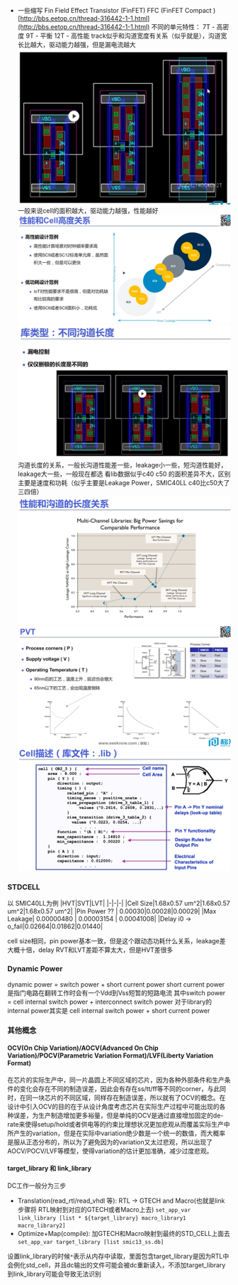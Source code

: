 * 一些缩写
Fin Field Effect Transistor (FinFET)
FFC (FinFET Compact )
[http://bbs.eetop.cn/thread-316442-1-1.html](http://bbs.eetop.cn/thread-316442-1-1.html)
不同的单元特性：
7T - 高密度
9T - 平衡
12T - 高性能
track似乎和沟道宽度有关系（似乎就是），沟道宽长比越大，驱动能力越强，但是漏电流越大
![](后端.assets\23495115-1b24279e917cb892.png)
一般来说cell的面积越大，驱动能力越强，性能越好
![](后端.assets\23495115-b079f6bed5b0a214.png)
![](后端.assets\23495115-f8705dff571a9831.png)
沟道长度的关系，一般长沟道性能差一些，leakage小一些，短沟道性能好，leakage大一些，一般现在都选
看lib数据似乎c40 c50 的面积差异不大，区别主要是速度和功耗（似乎主要是Leakage Power，SMIC40LL c40比c50大了三四倍）
![](后端.assets\23495115-89cdc9b12d81160d.png)
![](后端.assets\23495115-1cb3e970f32f2789.png)
![](后端.assets\23495115-a9410d318505433f.png)

### STDCELL
以 SMIC40LL为例
|HVT|SVT|LVT|
|-|-|-|
|Cell Size|1.68x0.57 um^2|1.68x0.57 um^2|1.68x0.57 um^2|
|Pin Power ?? | 0.00030|0.00028|0.00029|
|Max Leakage| 0.00000480 | 0.00003154 | 0.00041008|
|Delay i0 -> o_fail|0.02664|0.01862|0.01440|

cell size相同，pin power基本一致，但是这个跟动态功耗什么关系，leakage差大概十倍，delay RVT和LVT差距不算太大，但是HVT差很多

### Dynamic Power
dynamic power = switch power + short current power
short current power是指门电路在翻转工作时会有一个Vdd到Vss短暂的短路电流
其中switch power = cell internal switch power + interconnect switch power
对于library的internal power其实是 cell internal switch power + short current power


### 其他概念
#### OCV(On Chip Variation)/AOCV(Advanced On Chip Variation)/POCV(Parametric Variation Format)/LVF(Liberty Variation Format)
在芯片的实际生产中，同一片晶圆上不同区域的芯片，因为各种外部条件和生产条件的变化会存在不同的制造误差，因此会有存在ss/tt/ff等不同的corner，与此同时，在同一块芯片的不同区域，同样存在制造误差，所以就有了OCV的概念。在设计中引入OCV的目的在于从设计角度考虑芯片在实际生产过程中可能出现的各种误差，为生产制造增加更多裕量，但是单纯的OCV是通过直接增加固定的de-rate来使得setup/hold或者供电等的约束比理想状况更加悲观从而覆盖实际生产中所产生的variation，但是在实际中variation绝少数是一个统一的数值，而大概率是服从正态分布的，所以为了避免因为的variation又太过悲观，所以出现了AOCV/POCV/LVF等模型，使得variation的估计更加准确，减少过度悲观。
#### target_library 和 link_library 
DC工作一般分为三步
* Translation(read_rtl/read_vhdl 等): RTL -> GTECH and Macro(也就是link步骤将 RTL映射到对应的GTECH或者Macro上去) `set_app_var link_library [list * ${target_library} macro_library1 macro_library2]`
* Optimize+Map(compile): 加GTECH和Macro映射到最终的STD_CELL上面去 `set_app_var target_library [list smic13_ss.db]`

设置link_library的时候` * `表示从内存中读取，里面包含target_library是因为RTL中会例化std_cell，并且dc输出的文件可能会被dc重新读入，不添加target_library到link_library可能会导致无法识别

